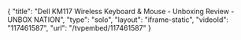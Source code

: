 {
    "title": "Dell KM117 Wireless Keyboard & Mouse - Unboxing Review - UNBOX NATION",
    "type": "solo",
    "layout": "iframe-static",
    "videoId": "117461587",
    "url": "\/tvpembed\/117461587"
}